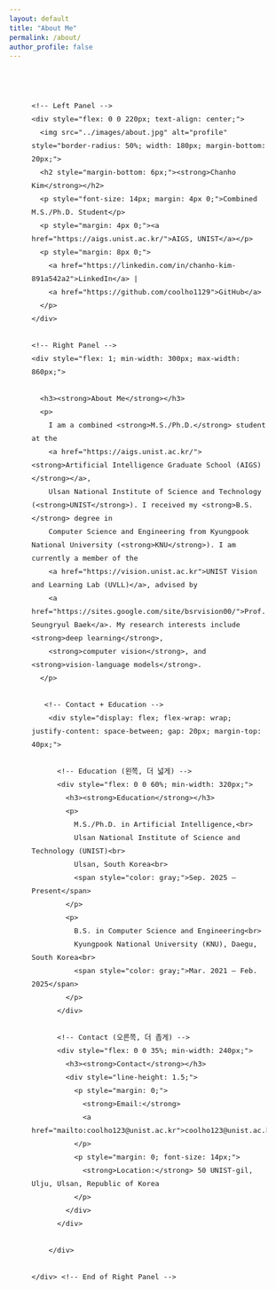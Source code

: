 ```yaml
---
layout: default
title: "About Me"
permalink: /about/
author_profile: false
---
```


<!-- Outer Wrapper to center the entire layout -->
<div style="max-width: 1080px; margin: 0 auto; padding: 40px; line-height: 1.6; font-size: 15px; font-family: sans-serif;">

  <!-- Main Flex Layout -->
  <div style="display: flex; flex-wrap: wrap; gap: 40px; align-items: flex-start;">

    <!-- Left Panel -->
    <div style="flex: 0 0 220px; text-align: center;">
      <img src="../images/about.jpg" alt="profile" style="border-radius: 50%; width: 180px; margin-bottom: 20px;">
      <h2 style="margin-bottom: 6px;"><strong>Chanho Kim</strong></h2>
      <p style="font-size: 14px; margin: 4px 0;">Combined M.S./Ph.D. Student</p>
      <p style="margin: 4px 0;"><a href="https://aigs.unist.ac.kr/">AIGS, UNIST</a></p>
      <p style="margin: 8px 0;">
        <a href="https://linkedin.com/in/chanho-kim-891a542a2">LinkedIn</a> |
        <a href="https://github.com/coolho1129">GitHub</a>
      </p>
    </div>

    <!-- Right Panel -->
    <div style="flex: 1; min-width: 300px; max-width: 860px;">

      <h3><strong>About Me</strong></h3>
      <p>
        I am a combined <strong>M.S./Ph.D.</strong> student at the 
        <a href="https://aigs.unist.ac.kr/"><strong>Artificial Intelligence Graduate School (AIGS)</strong></a>, 
        Ulsan National Institute of Science and Technology (<strong>UNIST</strong>). I received my <strong>B.S.</strong> degree in 
        Computer Science and Engineering from Kyungpook National University (<strong>KNU</strong>). I am currently a member of the 
        <a href="https://vision.unist.ac.kr">UNIST Vision and Learning Lab (UVLL)</a>, advised by 
        <a href="https://sites.google.com/site/bsrvision00/">Prof. Seungryul Baek</a>. My research interests include <strong>deep learning</strong>, 
        <strong>computer vision</strong>, and <strong>vision-language models</strong>.
      </p>

       <!-- Contact + Education -->
        <div style="display: flex; flex-wrap: wrap; justify-content: space-between; gap: 20px; margin-top: 40px;">
        
          <!-- Education (왼쪽, 더 넓게) -->
          <div style="flex: 0 0 60%; min-width: 320px;">
            <h3><strong>Education</strong></h3>
            <p>
              M.S./Ph.D. in Artificial Intelligence,<br>
              Ulsan National Institute of Science and Technology (UNIST)<br> 
              Ulsan, South Korea<br>
              <span style="color: gray;">Sep. 2025 – Present</span>
            </p>
            <p>
              B.S. in Computer Science and Engineering<br>
              Kyungpook National University (KNU), Daegu, South Korea<br>
              <span style="color: gray;">Mar. 2021 – Feb. 2025</span>
            </p>
          </div>
        
          <!-- Contact (오른쪽, 더 좁게) -->
          <div style="flex: 0 0 35%; min-width: 240px;">
            <h3><strong>Contact</strong></h3>
            <div style="line-height: 1.5;">
              <p style="margin: 0;">
                <strong>Email:</strong> 
                <a href="mailto:coolho123@unist.ac.kr">coolho123@unist.ac.kr</a>
              </p>
              <p style="margin: 0; font-size: 14px;">
                <strong>Location:</strong> 50 UNIST-gil, Ulju, Ulsan, Republic of Korea
              </p>
            </div>
          </div>
        
        </div>

    </div> <!-- End of Right Panel -->
  </div> <!-- End of Main Flex Layout -->
</div> <!-- End of Outer Wrapper -->









